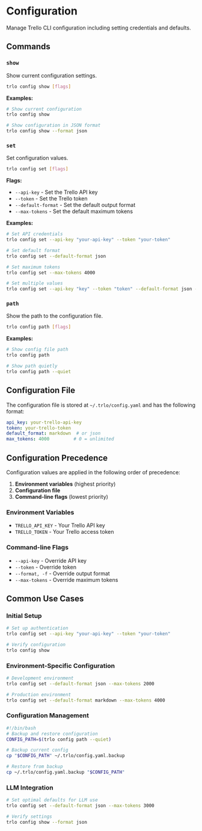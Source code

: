 # Configuration

Manage Trello CLI configuration including setting credentials and defaults.

## Commands

### `show`
Show current configuration settings.

```bash
trlo config show [flags]
```

**Examples:**
```bash
# Show current configuration
trlo config show

# Show configuration in JSON format
trlo config show --format json
```

### `set`
Set configuration values.

```bash
trlo config set [flags]
```

**Flags:**
- `--api-key` - Set the Trello API key
- `--token` - Set the Trello token
- `--default-format` - Set the default output format
- `--max-tokens` - Set the default maximum tokens

**Examples:**
```bash
# Set API credentials
trlo config set --api-key "your-api-key" --token "your-token"

# Set default format
trlo config set --default-format json

# Set maximum tokens
trlo config set --max-tokens 4000

# Set multiple values
trlo config set --api-key "key" --token "token" --default-format json --max-tokens 3000
```

### `path`
Show the path to the configuration file.

```bash
trlo config path [flags]
```

**Examples:**
```bash
# Show config file path
trlo config path

# Show path quietly
trlo config path --quiet
```

## Configuration File

The configuration file is stored at `~/.trlo/config.yaml` and has the following format:

```yaml
api_key: your-trello-api-key
token: your-trello-token
default_format: markdown  # or json
max_tokens: 4000         # 0 = unlimited
```

## Configuration Precedence

Configuration values are applied in the following order of precedence:

1. **Environment variables** (highest priority)
2. **Configuration file**
3. **Command-line flags** (lowest priority)

### Environment Variables

- `TRELLO_API_KEY` - Your Trello API key
- `TRELLO_TOKEN` - Your Trello access token

### Command-line Flags

- `--api-key` - Override API key
- `--token` - Override token
- `--format, -f` - Override output format
- `--max-tokens` - Override maximum tokens

## Common Use Cases

### Initial Setup
```bash
# Set up authentication
trlo config set --api-key "your-api-key" --token "your-token"

# Verify configuration
trlo config show
```

### Environment-Specific Configuration
```bash
# Development environment
trlo config set --default-format json --max-tokens 2000

# Production environment
trlo config set --default-format markdown --max-tokens 4000
```

### Configuration Management
```bash
#!/bin/bash
# Backup and restore configuration
CONFIG_PATH=$(trlo config path --quiet)

# Backup current config
cp "$CONFIG_PATH" ~/.trlo/config.yaml.backup

# Restore from backup
cp ~/.trlo/config.yaml.backup "$CONFIG_PATH"
```

### LLM Integration
```bash
# Set optimal defaults for LLM use
trlo config set --default-format json --max-tokens 3000

# Verify settings
trlo config show --format json
```
